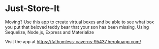 # Just-Store-It
Moving? Use this app to create virtual boxes and be able to see what box you put that beloved teddy bear that your son has been missing. Using Sequelize, Node.js, Express and Materialize

Visit the app at https://fathomless-caverns-95437.herokuapp.com/

